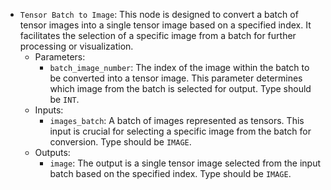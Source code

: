 - `Tensor Batch to Image`: This node is designed to convert a batch of tensor images into a single tensor image based on a specified index. It facilitates the selection of a specific image from a batch for further processing or visualization.
    - Parameters:
        - `batch_image_number`: The index of the image within the batch to be converted into a tensor image. This parameter determines which image from the batch is selected for output. Type should be `INT`.
    - Inputs:
        - `images_batch`: A batch of images represented as tensors. This input is crucial for selecting a specific image from the batch for conversion. Type should be `IMAGE`.
    - Outputs:
        - `image`: The output is a single tensor image selected from the input batch based on the specified index. Type should be `IMAGE`.
